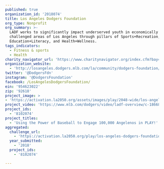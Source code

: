 ```yaml
---
published: true
organization_id: '2018074'
title: Los Angeles Dodgers Foundation
org_type: Nonprofit
org_summary: >-
  LADF works to significantly impact underserved youth in economically
  challenged areas of Los Angeles through pillars of Sports+Recreation,
  Education+Literacy, and Health+Wellness.
tags_indicators:
  - Fitness & sports
  - Health
charity_navigator_url: 'https://www.charitynavigator.org/index.cfm?bay=search.profile&ein=954623022'
organization_website:
  - 'http://losangeles.dodgers.mlb.com/la/community/dodgers-foundation/'
twitter: '@DodgersFdn'
instagram: '@DodgersFoundation'
facebook: /LosAngelesDodgersFoundation/
ein: '954623022'
zip: '92618'
project_image: >
- 'https://activation.la2050.org/assets/images/play/2048-wide/los-angeles-dodgers-foundation.jpg'
project_video: 'https://www.mlb.com/dodgers/video/ladf-overview/c-1866876583?tid=80228278'
project_ids:
  - '8102074'
project_titles:
  - 'Using the Power of Baseball to Engage 100,000 Angelenos in PLAY!'
aggregated:
  challenge_url:
    - 'https://activation.la2050.org/play/los-angeles-dodgers-foundation/'
  year_submitted:
    - '2018'
  project_ids:
    - '8102074'

---
```

